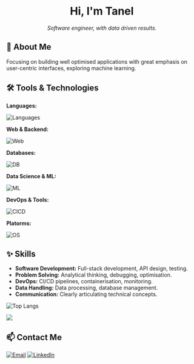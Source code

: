 <!-- ![hello-it-have-you-tried](https://github.com/The-Magicians-Code/The-Magicians-Code/assets/60236942/825d77d3-0e64-44c2-ac44-1a47c5cbe06e) -->
<!-- <p align="center"> -->
<!--   <img src="https://github.com/The-Magicians-Code/The-Magicians-Code/assets/60236942/825d77d3-0e64-44c2-ac44-1a47c5cbe06e"/> -->
<!-- </p> -->
<h1 align="center">Hi, I'm Tanel</h1>
<p align="center">
  <em>Software engineer, with data driven results.</em>
</p>

##  About Me

Focusing on building well optimised applications with great emphasis on user-centric interfaces, exploring machine learning.

## 🛠️ Tools & Technologies

**Languages:** <p>
  ![Languages](https://skillicons.dev/icons?i=python,swift,cpp,bash)
</p>

**Web & Backend:** <p>
  ![Web](https://skillicons.dev/icons?i=flask,nginx)
</p>

**Databases:** <p>
  ![DB](https://skillicons.dev/icons?i=postgres,sqlite)
</p>

**Data Science & ML:** <p>
  ![ML](https://skillicons.dev/icons?i=pytorch,tensorflow,opencv)
</p>

**DevOps & Tools:** <p>
  ![CICD](https://skillicons.dev/icons?i=git,docker,jenkins,postman,github,vscode,xcode)
</p>

**Platorms:** <p>
  ![OS](https://skillicons.dev/icons?i=apple,linux)
</p>

## ✨ Skills
* **Software Development:** Full-stack development, API design, testing.
* **Problem Solving:** Analytical thinking, debugging, optimisation.
* **DevOps:** CI/CD pipelines, containerisation, monitoring.
* **Data Handling:** Data processing, database management.
* **Communication:** Clearly articulating technical concepts.

![Top Langs](https://github-readme-stats-ten-xi-37.vercel.app/api/top-langs/?username=the-magicians-code&hide=html,matlab,typescript,css,xslt,purebasic,plpgsql,c,m,scss,php,java,ruby,r,mathematica,javascript&size_weight=0.5&count_weight=0.5&theme=dark)

<picture>
  <source
    srcset="https://github-readme-stats-ten-xi-37.vercel.app/api/?username=the-magicians-code&rank_icon=github&show_icons=true&theme=dark"
    media="(prefers-color-scheme: dark)"
  />
  <source
    srcset="https://github-readme-stats-ten-xi-37.vercel.app/api/?username=the-magicians-code&rank_icon=github&show_icons=true"
    media="(prefers-color-scheme: light), (prefers-color-scheme: no-preference)"
  />
  <img
    src="https://github-readme-stats-ten-xi-37.vercel.app/api/?username=the-magicians-code&rank_icon=github&show_icons=true"
  />
</picture>

## 📫 Contact Me

<p align="left">
  <a href="mailto:tanel.treuberg@gmail.com" target="_blank"><img alt="Email" src="https://skillicons.dev/icons?i=gmail" /></a>
  <a href="https://linkedin.com/in/taneltreuberg" target="_blank"><img alt="LinkedIn" src="https://skillicons.dev/icons?i=linkedin" /></a>
</p>
